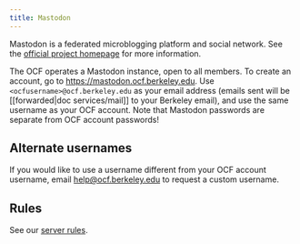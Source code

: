 ```yaml
---
title: Mastodon
---
```


Mastodon is a federated microblogging platform and social network. See the
[official project homepage](https://joinmastodon.org/) for more information.

The OCF operates a Mastodon instance, open to all members. To create an account,
go to https://mastodon.ocf.berkeley.edu. Use `<ocfusername>@ocf.berkeley.edu` as
your email address (emails sent will be [[forwarded|doc services/mail]] to your
Berkeley email), and use the same username as your OCF account. Note that
Mastodon passwords are separate from OCF account passwords!

## Alternate usernames
If you would like to use a username different from your OCF account username,
email [help@ocf.berkeley.edu](mailto:help@ocf.berkeley.edu) to request a custom
username.

## Rules

See our [server rules](https://mastodon.ocf.berkeley.edu/about/more).
